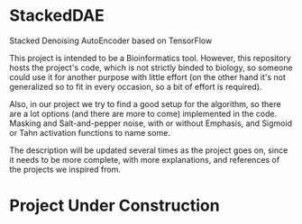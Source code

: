 # StackedDAE
Stacked Denoising AutoEncoder based on TensorFlow

This project is intended to be a Bioinformatics tool. However, this repository hosts the project's code, which is not strictly binded to biology, so someone could use it for another purpose with little effort (on the other hand it's not generalized so to fit in every occasion, so a bit of effort is required).

Also, in our project we try to find a good setup for the algorithm, so there are a lot options (and there are more to come) implemented in the code. Masking and Salt-and-pepper noise, with or without Emphasis, and Sigmoid or Tahn activation functions to name some.

The description will be updated several times as the project goes on, since it needs to be more complete, with more explanations, and references of the projects we inspired from.

# Project Under Construction
